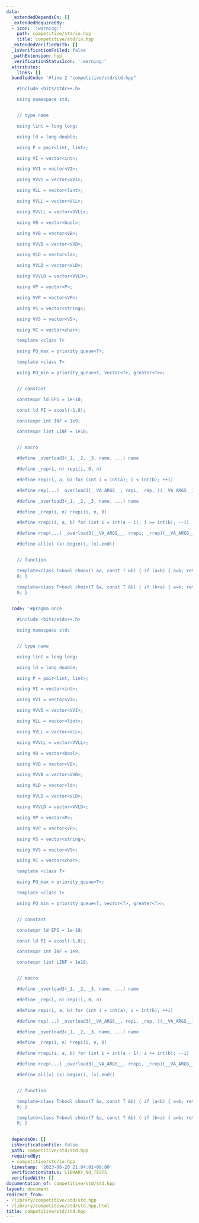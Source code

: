 ```yaml
---
data:
  _extendedDependsOn: []
  _extendedRequiredBy:
  - icon: ':warning:'
    path: competitive/std/io.hpp
    title: competitive/std/io.hpp
  _extendedVerifiedWith: []
  _isVerificationFailed: false
  _pathExtension: hpp
  _verificationStatusIcon: ':warning:'
  attributes:
    links: []
  bundledCode: '#line 2 "competitive/std/std.hpp"

    #include <bits/stdc++.h>

    using namespace std;


    // type name

    using lint = long long;

    using ld = long double;

    using P = pair<lint, lint>;

    using VI = vector<int>;

    using VVI = vector<VI>;

    using VVVI = vector<VVI>;

    using VLL = vector<lint>;

    using VVLL = vector<VLL>;

    using VVVLL = vector<VVLL>;

    using VB = vector<bool>;

    using VVB = vector<VB>;

    using VVVB = vector<VVB>;

    using VLD = vector<ld>;

    using VVLD = vector<VLD>;

    using VVVLD = vector<VVLD>;

    using VP = vector<P>;

    using VVP = vector<VP>;

    using VS = vector<string>;

    using VVS = vector<VS>;

    using VC = vector<char>;

    template <class T>

    using PQ_max = priority_queue<T>;

    template <class T>

    using PQ_min = priority_queue<T, vector<T>, greater<T>>;


    // constant

    constexpr ld EPS = 1e-10;

    const ld PI = acosl(-1.0);

    constexpr int INF = 1e9;

    constexpr lint LINF = 1e18;


    // macro

    #define _overload3(_1, _2, _3, name, ...) name

    #define _rep(i, n) repi(i, 0, n)

    #define repi(i, a, b) for (int i = int(a); i < int(b); ++i)

    #define rep(...) _overload3(__VA_ARGS__, repi, _rep, )(__VA_ARGS__)

    #define _overload3(_1, _2, _3, name, ...) name

    #define _rrep(i, n) rrepi(i, n, 0)

    #define rrepi(i, a, b) for (int i = int(a - 1); i >= int(b); --i)

    #define rrep(...) _overload3(__VA_ARGS__, rrepi, _rrep)(__VA_ARGS__)

    #define all(x) (x).begin(), (x).end()


    // function

    template<class T>bool chmax(T &a, const T &b) { if (a<b) { a=b; return 1; } return
    0; }

    template<class T>bool chmin(T &a, const T &b) { if (b<a) { a=b; return 1; } return
    0; }

    '
  code: '#pragma once

    #include <bits/stdc++.h>

    using namespace std;


    // type name

    using lint = long long;

    using ld = long double;

    using P = pair<lint, lint>;

    using VI = vector<int>;

    using VVI = vector<VI>;

    using VVVI = vector<VVI>;

    using VLL = vector<lint>;

    using VVLL = vector<VLL>;

    using VVVLL = vector<VVLL>;

    using VB = vector<bool>;

    using VVB = vector<VB>;

    using VVVB = vector<VVB>;

    using VLD = vector<ld>;

    using VVLD = vector<VLD>;

    using VVVLD = vector<VVLD>;

    using VP = vector<P>;

    using VVP = vector<VP>;

    using VS = vector<string>;

    using VVS = vector<VS>;

    using VC = vector<char>;

    template <class T>

    using PQ_max = priority_queue<T>;

    template <class T>

    using PQ_min = priority_queue<T, vector<T>, greater<T>>;


    // constant

    constexpr ld EPS = 1e-10;

    const ld PI = acosl(-1.0);

    constexpr int INF = 1e9;

    constexpr lint LINF = 1e18;


    // macro

    #define _overload3(_1, _2, _3, name, ...) name

    #define _rep(i, n) repi(i, 0, n)

    #define repi(i, a, b) for (int i = int(a); i < int(b); ++i)

    #define rep(...) _overload3(__VA_ARGS__, repi, _rep, )(__VA_ARGS__)

    #define _overload3(_1, _2, _3, name, ...) name

    #define _rrep(i, n) rrepi(i, n, 0)

    #define rrepi(i, a, b) for (int i = int(a - 1); i >= int(b); --i)

    #define rrep(...) _overload3(__VA_ARGS__, rrepi, _rrep)(__VA_ARGS__)

    #define all(x) (x).begin(), (x).end()


    // function

    template<class T>bool chmax(T &a, const T &b) { if (a<b) { a=b; return 1; } return
    0; }

    template<class T>bool chmin(T &a, const T &b) { if (b<a) { a=b; return 1; } return
    0; }

    '
  dependsOn: []
  isVerificationFile: false
  path: competitive/std/std.hpp
  requiredBy:
  - competitive/std/io.hpp
  timestamp: '2023-08-20 21:04:01+09:00'
  verificationStatus: LIBRARY_NO_TESTS
  verifiedWith: []
documentation_of: competitive/std/std.hpp
layout: document
redirect_from:
- /library/competitive/std/std.hpp
- /library/competitive/std/std.hpp.html
title: competitive/std/std.hpp
---
```

